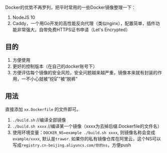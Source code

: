 Docker的优势不再罗列，把平时常用的一些Docker镜像整理一下：

1. NodeJS 10
2. Caddy，一个用Go开发的高性能反向代理（类似nginx），配置简单，插件功能非常强大，自带免费HTTPS证书申请（Let's Encrypted）

## 目的

1. 方便使用
2. 更好的控制版本（在自己的docker账号下）
3. 方便评估每个镜像的安全风险，安全问题越来越严重，镜像本来就有封装的作用，一不小心就被“挖矿”被“脱裤”

## 用法

直接添加 `xx.Dockerfile` 的文件即可。

1. `./build.sh`  //编译全部镜像
2. `./build.sh xxxx` //编译某一个镜像（xxxx为去掉后缀.Dockerfile的文件名）
3. 使用环境变量：`DOCKER_NS=example ./build.sh xxxx`, 则镜像名称会变成 `example/xxxx`, 默认是`trawor`. 如果你的私有镜像仓库在阿里云，这个NS可以写成`registry.cn-beijing.aliyuncs.com/你的ns`，方便push
